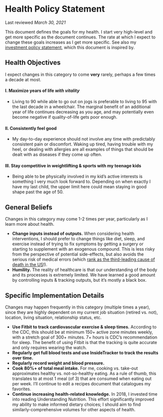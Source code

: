 # Health Policy Statement
Last reviewed *March 30, 2021*

This document defines the goals for my health. I start very high-level and get more specific as the document continues. The rate at which I expect to change these goals increases as I get more specific. See also my [investment policy statement](investment_policy_statement.md), which this document is inspired by.

## Health Objectives

I expect changes in this category to come **very** rarely, perhaps a few times a decade at most.

#### I. Maximize years of life _with vitality_
* Living to 90 while able to go out on jogs is preferable to living to 95 with the last decade in a wheelchair. The marginal benefit of an additional year of life continues decreasing as you age, and may potentially even become negative if quality-of-life gets poor enough.

#### II. Consistently feel good
* My day-to-day experience should not involve any time with predictably consistent pain or discomfort. Waking up tired, having trouble with my heel, or dealing with allergies are all examples of things that should be dealt with as diseases if they come up often.

#### III. Stay competitive in weightlifting & sports with my teenage kids
* Being able to be physically involved in my kid’s active interests is something I very much look forward to. Depending on when exactly I have my last child, the upper limit here could mean staying in good shape past the age of 50. 

## General Beliefs
Changes in this category may come 1-2 times per year, particularly as I learn more about health.
* **Change inputs instead of outputs.** When considering health interventions, I should prefer to change things like diet, sleep, and exercise instead of trying to fix symptoms by getting a surgery or starting to supplement with an exogenous compound. This is less risky from the perspective of potential side-effects, but also avoids the serious risk of medical errors (which [rank as the third-leading cause of death in the US](https://hub.jhu.edu/2016/05/03/medical-errors-third-leading-cause-of-death/)!).
* **Humility.** The reality of healthcare is that our understanding of the body and its processes is extremely limited. We have learned a good amount by controlling inputs & tracking outputs, but it’s mostly a black box.

## Specific Implementation Details
Changes may happen frequently in this category (multiple times a year), since they are highly dependent on my current job situation (retired vs. not), location, living situation, relationship status, etc.
* **Use Fitbit to track cardiovascular exercise & sleep times.** According to the CDC, this should be at minimum 150+ active zone minutes weekly, with a stretch goal of 300+ minutes. 7+ hours is CDC’s recommendation for sleep. The benefit of using Fitbit is that the tracking is quite accurate and only requires wearing the watch.
* **Regularly get full blood tests and use InsideTracker to track the results over time.**
* **Regularly record weight and blood pressure.**
* **Cook 80%+ of total meal intake.** For me, cooking vs. take-out approximates healthy vs. not-so-healthy eating. As a rule of thumb, this translates to at most 1 meal (of 3) that are consumed when eating out per week. I’ll continue to edit a recipes document that catalogues my favorites.
* **Continue increasing health-related knowledge.** In 2018, I invested time into reading Understanding Nutrition. This effort significantly improved my ability to make informed dietary choices; I should aim to find similarly-comprehensive volumes for other aspects of health.
